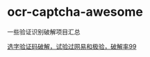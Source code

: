 # ocr-captcha-awesome
一些验证识别破解项目汇总

[选字验证码破解，试验过网易和极验，破解率99](https://github.com/cos120/captcha_crack)
